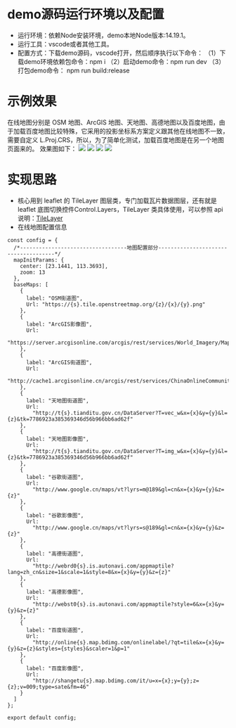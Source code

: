 # demo源码运行环境以及配置
> 
- 运行环境：依赖Node安装环境，demo本地Node版本:14.19.1。
- 运行工具：vscode或者其他工具。
- 配置方式：下载demo源码，vscode打开，然后顺序执行以下命令：
（1）下载demo环境依赖包命令：npm i 
（2）启动demo命令：npm run dev
（3）打包demo命令： npm run build:release 


# 示例效果
在线地图分别是 OSM 地图、ArcGIS 地图、天地图、高德地图以及百度地图，由于加载百度地图比较特殊，它采用的投影坐标系方案定义跟其他在线地图不一致，需要自定义 L.Proj.CRS，所以，为了简单化测试，加载百度地图是在另一个地图页面来的。
效果图如下：
![](https://images.xiaozhuanlan.com/photo/2023/6bb29cddb084771194d6184b1fab4fc1.jpg)
![](https://images.xiaozhuanlan.com/photo/2023/d506ad6726061c66afa314ec5af55755.jpg)
![](https://images.xiaozhuanlan.com/photo/2023/d3106d7e9f4d5ca0865f823844b5a34c.jpg)
![](https://images.xiaozhuanlan.com/photo/2023/28e9143e342166524e196ee86a950a0b.jpg)
# 实现思路
- 核心用到 leaflet 的 TileLayer 图层类，专门加载瓦片数据图层，还有就是 leaflet 底图切换控件Control.Layers，TileLayer 类具体使用，可以参照 api说明：[TileLayer](https://leafletjs.com/reference-1.5.0.html#tilelayer)
- 在线地图配置信息
```
const config = {
  /*----------------------------------地图配置部分-------------------------------------*/
  mapInitParams: {
    center: [23.1441, 113.3693],
    zoom: 13
  },
  baseMaps: [
    {
      label: "OSM街道图",
      Url: "https://{s}.tile.openstreetmap.org/{z}/{x}/{y}.png"
    },
    {
      label: "ArcGIS影像图",
      Url:
        "https://server.arcgisonline.com/arcgis/rest/services/World_Imagery/MapServer/tile/{z}/{y}/{x}"
    },
    {
      label: "ArcGIS街道图",
      Url:
        "http://cache1.arcgisonline.cn/arcgis/rest/services/ChinaOnlineCommunity/MapServer/tile/{z}/{y}/{x}"
    },
    {
      label: "天地图街道图",
      Url:
        "http://t{s}.tianditu.gov.cn/DataServer?T=vec_w&x={x}&y={y}&l={z}&tk=7786923a385369346d56b966bb6ad62f"
    },
    {
      label: "天地图影像图",
      Url:
        "http://t{s}.tianditu.gov.cn/DataServer?T=img_w&x={x}&y={y}&l={z}&tk=7786923a385369346d56b966bb6ad62f"
    },
    {
      label: "谷歌街道图",
      Url:
        "http://www.google.cn/maps/vt?lyrs=m@189&gl=cn&x={x}&y={y}&z={z}"
    },
    {
      label: "谷歌影像图",
      Url:
        "http://www.google.cn/maps/vt?lyrs=s@189&gl=cn&x={x}&y={y}&z={z}"
    },
    {
      label: "高德街道图",
      Url:
        "http://webrd0{s}.is.autonavi.com/appmaptile?lang=zh_cn&size=1&scale=1&style=8&x={x}&y={y}&z={z}"
    },
    {
      label: "高德影像图",
      Url:
        "http://webst0{s}.is.autonavi.com/appmaptile?style=6&x={x}&y={y}&z={z}"
    },
    {
      label: "百度街道图",
      Url:
        "http://online{s}.map.bdimg.com/onlinelabel/?qt=tile&x={x}&y={y}&z={z}&styles={styles}&scaler=1&p=1"
    },
    {
      label: "百度影像图",
      Url:
        "http://shangetu{s}.map.bdimg.com/it/u=x={x};y={y};z={z};v=009;type=sate&fm=46"
    }
  ]
};

export default config;

```

